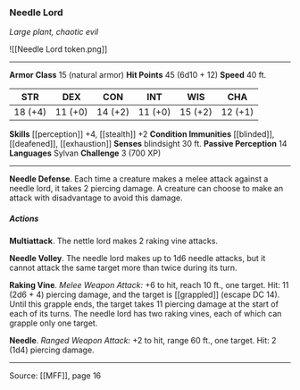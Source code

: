 ### Needle Lord
_Large plant, chaotic evil_

![[Needle Lord token.png]]

---

**Armor Class** 15 (natural armor)
**Hit Points** 45 (6d10 + 12)
**Speed** 40 ft.

| STR     | DEX     | CON     | INT     | WIS     | CHA     |
|---------|---------|---------|---------|---------|---------|
| 18 (+4) | 11 (+0) | 14 (+2) | 11 (+0) | 15 (+2) | 12 (+1) |

**Skills** [[perception]] +4, [[stealth]] +2
**Condition Immunities** [[blinded]], [[deafened]], [[exhaustion]]
**Senses** blindsight 30 ft.
**Passive Perception** 14
**Languages** Sylvan
**Challenge** 3 (700 XP)

---

**Needle Defense**. Each time a creature makes a melee attack against a needle lord, it takes 2 piercing damage. A creature can choose to make an attack with disadvantage to avoid this damage.

##### Actions
**Multiattack**. The nettle lord makes 2 raking vine attacks.

**Needle Volley**. The needle lord makes up to 1d6 needle attacks, but it cannot attack the same target more than twice during its turn.

**Raking Vine**. _Melee Weapon Attack:_ +6 to hit, reach 10 ft., one target. Hit: 11 (2d6 + 4) piercing damage, and the target is [[grappled]] (escape DC 14). Until this grapple ends, the target takes 11 piercing damage at the start of each of its turns. The needle lord has two raking vines, each of which can grapple only one target.

**Needle**. _Ranged Weapon Attack:_ +2 to hit, range 60 ft., one target. Hit: 2 (1d4) piercing damage.


---

Source: [[MFF]], page 16